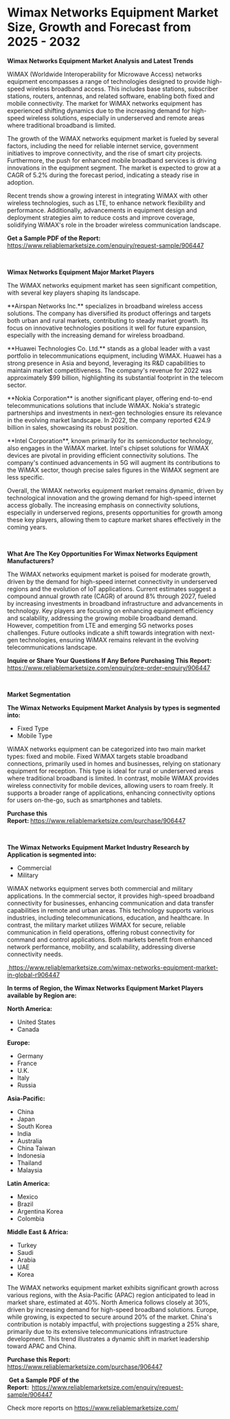 <p><h1>Wimax Networks Equipment Market Size, Growth and Forecast from 2025 - 2032</h1></p><p><strong>Wimax Networks Equipment Market Analysis and Latest Trends</strong></p>
<p><p>WiMAX (Worldwide Interoperability for Microwave Access) networks equipment encompasses a range of technologies designed to provide high-speed wireless broadband access. This includes base stations, subscriber stations, routers, antennas, and related software, enabling both fixed and mobile connectivity. The market for WiMAX networks equipment has experienced shifting dynamics due to the increasing demand for high-speed wireless solutions, especially in underserved and remote areas where traditional broadband is limited.</p><p>The growth of the WiMAX networks equipment market is fueled by several factors, including the need for reliable internet service, government initiatives to improve connectivity, and the rise of smart city projects. Furthermore, the push for enhanced mobile broadband services is driving innovations in the equipment segment. The market is expected to grow at a CAGR of 5.2% during the forecast period, indicating a steady rise in adoption.</p><p>Recent trends show a growing interest in integrating WiMAX with other wireless technologies, such as LTE, to enhance network flexibility and performance. Additionally, advancements in equipment design and deployment strategies aim to reduce costs and improve coverage, solidifying WiMAX's role in the broader wireless communication landscape.</p></p>
<p><strong>Get a Sample PDF of the Report:&nbsp;</strong> <a href="https://www.reliablemarketsize.com/enquiry/request-sample/906447?utm_campaign=3563&utm_medium=2&utm_source=Github&utm_content=ia&utm_term=21032025&utm_id=wimax-networks-equipment">https://www.reliablemarketsize.com/enquiry/request-sample/906447</a></p>
<p>&nbsp;</p>
<p><strong>Wimax Networks Equipment Major Market Players</strong></p>
<p><p>The WiMAX networks equipment market has seen significant competition, with several key players shaping its landscape. </p><p>**Airspan Networks Inc.** specializes in broadband wireless access solutions. The company has diversified its product offerings and targets both urban and rural markets, contributing to steady market growth. Its focus on innovative technologies positions it well for future expansion, especially with the increasing demand for wireless broadband.</p><p>**Huawei Technologies Co. Ltd.** stands as a global leader with a vast portfolio in telecommunications equipment, including WiMAX. Huawei has a strong presence in Asia and beyond, leveraging its R&D capabilities to maintain market competitiveness. The company's revenue for 2022 was approximately $99 billion, highlighting its substantial footprint in the telecom sector.</p><p>**Nokia Corporation** is another significant player, offering end-to-end telecommunications solutions that include WiMAX. Nokia's strategic partnerships and investments in next-gen technologies ensure its relevance in the evolving market landscape. In 2022, the company reported €24.9 billion in sales, showcasing its robust position.</p><p>**Intel Corporation**, known primarily for its semiconductor technology, also engages in the WiMAX market. Intel's chipset solutions for WiMAX devices are pivotal in providing efficient connectivity solutions. The company's continued advancements in 5G will augment its contributions to the WiMAX sector, though precise sales figures in the WiMAX segment are less specific.</p><p>Overall, the WiMAX networks equipment market remains dynamic, driven by technological innovation and the growing demand for high-speed internet access globally. The increasing emphasis on connectivity solutions, especially in underserved regions, presents opportunities for growth among these key players, allowing them to capture market shares effectively in the coming years.</p></p>
<p>&nbsp;</p>
<p><strong>What Are The Key Opportunities For Wimax Networks Equipment Manufacturers?</strong></p>
<p><p>The WiMAX networks equipment market is poised for moderate growth, driven by the demand for high-speed internet connectivity in underserved regions and the evolution of IoT applications. Current estimates suggest a compound annual growth rate (CAGR) of around 8% through 2027, fueled by increasing investments in broadband infrastructure and advancements in technology. Key players are focusing on enhancing equipment efficiency and scalability, addressing the growing mobile broadband demand. However, competition from LTE and emerging 5G networks poses challenges. Future outlooks indicate a shift towards integration with next-gen technologies, ensuring WiMAX remains relevant in the evolving telecommunications landscape.</p></p>
<p><strong>Inquire or Share Your Questions If Any Before Purchasing This Report:</strong> <a href="https://www.reliablemarketsize.com/enquiry/pre-order-enquiry/906447?utm_campaign=3563&utm_medium=2&utm_source=Github&utm_content=ia&utm_term=21032025&utm_id=wimax-networks-equipment">https://www.reliablemarketsize.com/enquiry/pre-order-enquiry/906447</a></p>
<p>&nbsp;</p>
<p><strong>Market Segmentation</strong></p>
<p><strong>The Wimax Networks Equipment Market Analysis by types is segmented into:</strong></p>
<p><ul><li>Fixed Type</li><li>Mobile Type</li></ul></p>
<p><p>WiMAX networks equipment can be categorized into two main market types: fixed and mobile. Fixed WiMAX targets stable broadband connections, primarily used in homes and businesses, relying on stationary equipment for reception. This type is ideal for rural or underserved areas where traditional broadband is limited. In contrast, mobile WiMAX provides wireless connectivity for mobile devices, allowing users to roam freely. It supports a broader range of applications, enhancing connectivity options for users on-the-go, such as smartphones and tablets.</p></p>
<p><strong>Purchase this Report:&nbsp;</strong><a href="https://www.reliablemarketsize.com/purchase/906447?utm_campaign=3563&utm_medium=2&utm_source=Github&utm_content=ia&utm_term=21032025&utm_id=wimax-networks-equipment">https://www.reliablemarketsize.com/purchase/906447</a></p>
<p>&nbsp;</p>
<p><strong>The Wimax Networks Equipment Market Industry Research by Application is segmented into:</strong></p>
<p><ul><li>Commercial</li><li>Military</li></ul></p>
<p><p>WiMAX networks equipment serves both commercial and military applications. In the commercial sector, it provides high-speed broadband connectivity for businesses, enhancing communication and data transfer capabilities in remote and urban areas. This technology supports various industries, including telecommunications, education, and healthcare. In contrast, the military market utilizes WiMAX for secure, reliable communication in field operations, offering robust connectivity for command and control applications. Both markets benefit from enhanced network performance, mobility, and scalability, addressing diverse connectivity needs.</p></p>
<p><a href="https://www.reliablemarketsize.com/wimax-networks-equipment-market-in-global-r906447?utm_campaign=3563&utm_medium=2&utm_source=Github&utm_content=ia&utm_term=21032025&utm_id=wimax-networks-equipment">&nbsp;https://www.reliablemarketsize.com/wimax-networks-equipment-market-in-global-r906447</a></p>
<p><strong>In terms of Region, the Wimax Networks Equipment Market Players available by Region are:</strong></p>
<p>
    <p> <strong> North America: </strong>
        <ul>
            <li>United States</li>
            <li>Canada</li>
        </ul>
        </p> 
    <p> <strong> Europe: </strong>
        <ul>
            <li>Germany</li>
            <li>France</li>
            <li>U.K.</li>
            <li>Italy</li>
            <li>Russia</li>
        </ul>
        </p> 
    <p> <strong> Asia-Pacific: </strong>
        <ul>
            <li>China</li>
            <li>Japan</li>
            <li>South Korea</li>
            <li>India</li>
            <li>Australia</li>
            <li>China Taiwan</li>
            <li>Indonesia</li>
            <li>Thailand</li>
            <li>Malaysia</li>
        </ul>
        </p> 
    <p> <strong> Latin America: </strong>
        <ul>
            <li>Mexico</li>
            <li>Brazil</li>
            <li>Argentina Korea</li>
            <li>Colombia</li>
        </ul>
        </p> 
    <p> <strong> Middle East & Africa: </strong>
        <ul>
            <li>Turkey</li>
            <li>Saudi</li>
            <li>Arabia</li>
            <li>UAE</li>
            <li>Korea</li>
        </ul>
    </p>
    </p>
<p><p>The WiMAX networks equipment market exhibits significant growth across various regions, with the Asia-Pacific (APAC) region anticipated to lead in market share, estimated at 40%. North America follows closely at 30%, driven by increasing demand for high-speed broadband solutions. Europe, while growing, is expected to secure around 20% of the market. China's contribution is notably impactful, with projections suggesting a 25% share, primarily due to its extensive telecommunications infrastructure development. This trend illustrates a dynamic shift in market leadership toward APAC and China.</p></p>
<p><strong>Purchase this Report: </strong><a href="https://www.reliablemarketsize.com/purchase/906447?utm_campaign=3563&utm_medium=2&utm_source=Github&utm_content=ia&utm_term=21032025&utm_id=wimax-networks-equipment">https://www.reliablemarketsize.com/purchase/906447</a></p>
<p>&nbsp;<strong>Get a Sample PDF of the Report:&nbsp;&nbsp;</strong><a href="https://www.reliablemarketsize.com/enquiry/request-sample/906447?utm_campaign=3563&utm_medium=2&utm_source=Github&utm_content=ia&utm_term=21032025&utm_id=wimax-networks-equipment">https://www.reliablemarketsize.com/enquiry/request-sample/906447</a></p>
<p><strong></strong></p>
<p>Check more reports on <a href="https://www.reliablemarketsize.com/?utm_campaign=3563&utm_medium=2&utm_source=Github&utm_content=ia&utm_term=21032025&utm_id=wimax-networks-equipment">https://www.reliablemarketsize.com/</a></p>